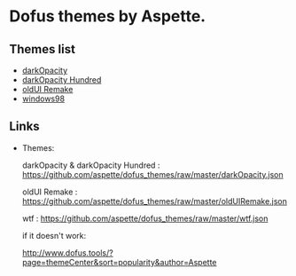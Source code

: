 # Dofus themes by Aspette.

## Themes list

- [darkOpacity](https://github.com/aspette/dofus_themes/blob/master/themes/darkOpacity/darkOpacity.jpg?raw=true)
- [darkOpacity Hundred](https://github.com/aspette/dofus_themes/blob/master/themes/darkOpacity%20Hundred/darkOpacityHundred.jpg?raw=true)
- [oldUI Remake](https://github.com/aspette/dofus_themes/blob/master/themes/oldUI%20Remake/oldUIPreview.jpg?raw=true)
- [windows98](https://github.com/aspette/dofus_themes/blob/master/destruction/w98.jpg?raw=true)

## Links

- Themes:
	
	darkOpacity & darkOpacity Hundred : https://github.com/aspette/dofus_themes/raw/master/darkOpacity.json
	
	oldUI Remake : https://github.com/aspette/dofus_themes/raw/master/oldUIRemake.json
  
 	wtf : https://github.com/aspette/dofus_themes/raw/master/wtf.json
	
  if it doesn't work: 
  
  http://www.dofus.tools/?page=themeCenter&sort=popularity&author=Aspette
